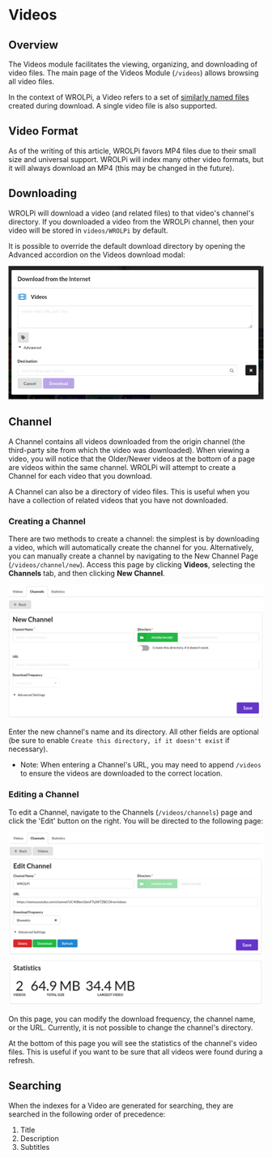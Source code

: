 # Videos

## Overview

The Videos module facilitates the viewing, organizing, and downloading of video files. The main page of the
Videos Module (`/videos`) allows browsing all video files.

In the context of WROLPi, a Video refers to a set of [similarly named files](files.md) created during
download. A single video file is also supported.

## Video Format

As of the writing of this article, WROLPi favors MP4 files due to their small size and universal support.
WROLPi will index many other video formats, but it will always download an MP4 (this may be changed in the
future).

## Downloading

WROLPi will download a video (and related files) to that video's channel's directory. If you downloaded a
video from the WROLPi channel, then your video will be stored in `videos/WROLPi` by default.

It is possible to override the default download directory by opening the Advanced accordion on the Videos
download modal:

![Videos Download Modal](video-download-modal.png)

## Channel

A Channel contains all videos downloaded from the origin channel (the third-party site from which the video
was downloaded). When viewing a video, you will notice that the Older/Newer videos at the bottom of a page
are videos within the same channel. WROLPi will attempt to create a Channel for each video that you download.

A Channel can also be a directory of video files. This is useful when you have a collection of related videos
that you have not downloaded.

### Creating a Channel

There are two methods to create a channel: the simplest is by downloading a video, which will automatically create the
channel for you. Alternatively, you can manually create a channel by navigating to the New Channel Page
(`/videos/channel/new`). Access this page by clicking **Videos**, selecting the **Channels** tab, and then clicking
**New Channel**.

![New Channel page](channel-new-page.png)

Enter the new channel's name and its directory. All other fields are optional  (be sure to enable
`Create this directory, if it doesn't exist` if necessary).

* Note: When entering a Channel's URL, you may need to append `/videos` to ensure the videos are downloaded to the
  correct location.

### Editing a Channel

To edit a Channel, navigate to the Channels (`/videos/channels`) page and click the 'Edit' button on the right. You will
be directed to the following page:

![Channel Edit Page](channel-edit-page.png)

On this page, you can modify the download frequency, the channel name, or the URL. Currently, it is not possible to
change the channel's directory.

At the bottom of this page you will see the statistics of the channel's video files. This is useful if you want to be
sure that all videos were found during a refresh.

## Searching

When the indexes for a Video are generated for searching, they are searched in the following order of precedence:

1. Title
2. Description
3. Subtitles